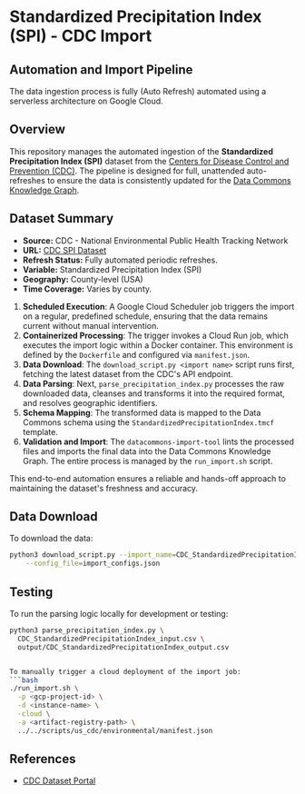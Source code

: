 # Standardized Precipitation Index (SPI) - CDC Import

## Automation and Import Pipeline
The data ingestion process is fully (Auto Refresh) automated using a serverless architecture on Google Cloud.

## Overview
This repository manages the automated ingestion of the **Standardized Precipitation Index (SPI)** dataset from the [Centers for Disease Control and Prevention (CDC)](https://data.cdc.gov). The pipeline is designed for full, unattended auto-refreshes to ensure the data is consistently updated for the [Data Commons Knowledge Graph](https://datacommons.org).

## Dataset Summary
- **Source:** CDC - National Environmental Public Health Tracking Network
- **URL:** [CDC SPI Dataset](https://data.cdc.gov/resource/xbk2-5i4e.csv)
- **Refresh Status:** Fully automated periodic refreshes.
- **Variable:** Standardized Precipitation Index (SPI)
- **Geography:** County-level (USA)
- **Time Coverage:** Varies by county.


1.  **Scheduled Execution**: A Google Cloud Scheduler job triggers the import on a regular, predefined schedule, ensuring that the data remains current without manual intervention.
2.  **Containerized Processing**: The trigger invokes a Cloud Run job, which executes the import logic within a Docker container. This environment is defined by the `Dockerfile` and configured via `manifest.json`.
3.  **Data Download**: The `download_script.py <import name>` script runs first, fetching the latest dataset from the CDC's API endpoint.
4.  **Data Parsing**: Next, `parse_precipitation_index.py` processes the raw downloaded data, cleanses and transforms it into the required format, and resolves geographic identifiers.
5.  **Schema Mapping**: The transformed data is mapped to the Data Commons schema using the `StandardizedPrecipitationIndex.tmcf` template.
6.  **Validation and Import**: The `datacommons-import-tool` lints the processed files and imports the final data into the Data Commons Knowledge Graph. The entire process is managed by the `run_import.sh` script.

This end-to-end automation ensures a reliable and hands-off approach to maintaining the dataset's freshness and accuracy.

## Data Download
To download the data:
```bash
python3 download_script.py --import_name=CDC_StandardizedPrecipitationIndex \
    --config_file=import_configs.json
```
## Testing
To run the parsing logic locally for development or testing:
```bash
python3 parse_precipitation_index.py \
  CDC_StandardizedPrecipitationIndex_input.csv \
  output/CDC_StandardizedPrecipitationIndex_output.csv


To manually trigger a cloud deployment of the import job:
```bash
./run_import.sh \
  -p <gcp-project-id> \
  -d <instance-name> \
  -cloud \
  -a <artifact-registry-path> \
  ../../scripts/us_cdc/environmental/manifest.json
```

## References
- [CDC Dataset Portal](https://data.cdc.gov)